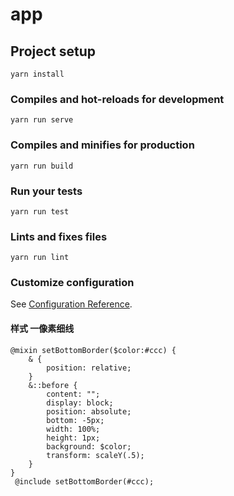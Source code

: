 # app

## Project setup
```
yarn install
```

### Compiles and hot-reloads for development
```
yarn run serve
```

### Compiles and minifies for production
```
yarn run build
```

### Run your tests
```
yarn run test
```

### Lints and fixes files
```
yarn run lint
```

### Customize configuration
See [Configuration Reference](https://cli.vuejs.org/config/).

#### 样式 一像素细线
```
@mixin setBottomBorder($color:#ccc) {
    & {
        position: relative;
    }
    &::before {
        content: "";
        display: block;
        position: absolute;
        bottom: -5px;
        width: 100%;
        height: 1px;
        background: $color;
        transform: scaleY(.5);
    }
}
 @include setBottomBorder(#ccc);
```
